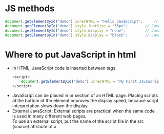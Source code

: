 <h1>JS  methods</h1>

```js
document.getElementById("demo").innerHTML = "Hello JavaScript";		// JavaScript Can Change HTML Content
document.getElementById("demo").style.fontSize = "35px";		// JavaScript Can Change HTML Styles (CSS)
document.getElementById("demo").style.display = "none";			// JavaScript Can Hide HTML Elements
document.getElementById("demo").style.display = "block";		// JavaScript Can Show HTML Elements		
```


<h1>Where to put JavaScript in html</h1>
<ul> <li>In HTML, JavaScript code is inserted between <script> and </script> tags.<br>

```js
<script>
	document.getElementById("demo").innerHTML = "My First JavaScript";
</script>
```
</l1>

<li>JavaScript can be placed in <head> or <body> section of an HTML page. Placing scripts at the bottom of the <body> element improves the
display speed, because script interpretation slows down the display.</li>

<li>External JavaScript: External scripts are practical when the same code is used in many different web pages.<br>
To use an external script, put the name of the script file in the src (source) attribute of a <script> tag:

```js
<script src="myScript.js"></script>
```
</li>

<li>External JavaScript Advantages
<ol type = "A"><li>It separates HTML and code</li>
<li>It makes HTML and JavaScript easier to read and maintain</li>
<li>Cached JavaScript files can speed up page loads</li>
</ol>
</li>

<li>External References: External scripts can be referenced with a full URL or with a path relative to the current web page.

```js
<script src="https://www.w3schools.com/js/myScript1.js"></script>
```
</li>
</ul>

<h1>JavaScript Display Possibilities / How to output in JS</h1>
JavaScript can "display" data in different ways:
<ul><li>
Writing into an HTML element, using innerHTML.</li><li>
Writing into the HTML output using document.write().</li><li>
Writing into an alert box, using window.alert().</li><li>
Writing into the browser console, using console.log().</li></ul>

<h2>Using innerHTML</h2>
To access an HTML element, JavaScript can use the document.getElementById(id) method. The innerHTML property defines the HTML content:

```js
<p id="demo"></p>
<script>
	document.getElementById("demo").innerHTML = 5 + 6;
</script>
```
<h2>Using document.write()</h2>
For testing purposes, it is convenient to use document.write(). <br>
<b>Note: </b>Using document.write() after an HTML document is loaded, will delete all existing HTML.

```js
<script>
	document.write(5 + 6);
</script>
```

<h2>Using window.alert()</h2>

```js
<script>
	window.alert(5 + 6);
</script>
```

You can skip the window keyword. Specifying the window keyword is optional.<br>
In JS, the window object is the global scope object, that means that variables, properties, and methods by default belong to the window object.


```js
<script>
	alert(5 + 6);
</script>
```

<h2>Using console.log()</h2>
For debugging purposes, you can call the console.log() method in the browser to display data.

```js
<script>
	console.log(5 + 6);
</script>
```

<h2>JavaScript Print</h2>

JavaScript does not have any print object or print methods. You cannot access output devices from JavaScript.
The only exception is that you can call the window.print() method in the browser to print the content of the current window.

```js
<button onclick="window.print()">Print this page</button>
```

<h1>Types of variables you can declare in JS </h1>
<ul><li><b>var: </b>This keyword is used to declare variables in JS. var has a function scope, not a block scope so
<ol><li>If you use var outside of a function, it belongs to the global scope.</li>
<li>If you use var inside of a function, it belongs to that function.</li>
<li>If you use var inside of a block, i.e. a for loop, the variable is still available outside of that block.</li></ol>

<li><b>let: </b>let has a block scope. let is the block scoped version of var, and is limited to the block (or expression) where it is defined.</li>

<li><b>const: </b>same use as c++ i.e., it is used to declare constant variables.</li></ul>

<h1>JS datatypes</h1>
<ul><li>JavaScript has dynamic types. This means that the same variable can be used to hold different data types:<br>

```js
var x;           // Now x is undefined
x = 5;           // Now x is a Number
x = "John";      // Now x is a String
```

</li>
<li><b>JavaScript Arrays: </b>JavaScript arrays are written with square brackets.<br>

```js
var cars = ["Saab", "Volvo", "BMW"];
	or
var cars = new Array("Saab", "Volvo", "BMW");
```
</li>

<li><b>JavaScript Objects: </b>Object properties are written as name:value pairs, separated by commas.<br>

```js
var person = {firstName:"John", lastName:"Doe", age:50, eyeColor:"blue"};
```
</li>

<li><b>Undefined: </b>In JavaScript, a variable without a value, has the value undefined. The type is also undefined.Any variable can be
emptied, by setting the value to undefined. The type will also be undefined.

```js
var car;
var x = 5;
x = undefined;

// An empty value has nothing to do with undefined.
var car = "";    // The value is "", the typeof is "string"
```
</li>

<li><b>Null: </b>In JavaScript null is "nothing". It is supposed to be something that doesn't exist. Unfortunately, in JS, the
data type of null is an object. undefined and null are equal in value but different in type.</li>
</ul>

<h1>JavaScript Function Syntax</h1>
A JavaScript function is defined with the function keyword, followed by a name, followed by parentheses ().

```js
function myFunction(p1, p2) {
	return p1 * p2;   // The function returns the product of p1 and p2
}
```

<h1>Objects in JS</h1>
<h2>Object properties</h2>
The name:values pairs in JavaScript objects are called properties. You can access object properties in two ways:

```js
objectName.propertyName 
	or
objectName["propertyName"]
```

<h2>Object Methods</h2>
Objects can also have methods. Methods are actions that can be performed on objects. Methods are stored in properties as function definitions.


```js
var person = {
	firstName: "John",
  	lastName : "Doe",
  	id       : 5566,
  	fullName : function() {
    	return this.firstName + " " + this.lastName;
  	}
};
```

You access an object method with the following syntax:

```js
objectName.methodName()
var name = person.fullName();
```

<h2>New keyword</h2>
When a JavaScript variable is declared with the keyword "new", the variable is created as an object:

```js
var x = new String();        // Declares x as a String object
var y = new Number();        // Declares y as a Number object
var z = new Boolean();       // Declares z as a Boolean object
```
<b>Note: </b>Avoid String, Number, and Boolean objects. They complicate your code and slow down execution speed.


<h1>Array functions</h1>

```js
	var person = ["John", "Doe", 46];
	var size = person.length();				// returns the size of the array
	person.sort();							// to sort the array in ascending order
	var fruits = ["Apple", "Mango"];
	fruits.push("Lemon"); 					// to push a new element in the array. It also returns the size of the array
	fruits.pop();						// removes the last element from the array. It also returns the value of the popped element.
	
	//The splice() method can be used to add new items to an array:
	var fruits = ["Banana", "Orange", "Apple", "Mango"];
	fruits.splice(2, 0, "Lemon", "Kiwi");			// adds 2 element after the 2nd element. 
	fruits.splice(0, 1); 							// removes the first element
	
	// The first parameter (2) defines the position where new elements should be added (spliced in).
	// The 2nd parameter (0) defines how many elements should be removed after the index defined in first parameter.
	// The rest of the parameters ("Lemon" , "Kiwi") define the new elements to be added.
	// The splice() method returns an array with the deleted items:
	
	
	// concat() > used for merging two arrays.
	var arr1 = ["Cecilie", "Lone"];
	var arr2 = ["Emil", "Tobias", "Linus"];
	var arr3 = ["Robin", "Morgan"];
	var new_arr = arr1.concat(arr2);  				// Concatenates (joins) arr1 and arr2
	var new_arr = arr1.concat(arr2, arr3)			// joins arr1, arr2 and arr3
	
	// toString() method is used to convert an array to a string
	var fruits = ["Banana", "Orange", "Apple", "Mango"];
	document.getElementById("demo").innerHTML = fruits.toString();
	
	// Output: Banana,Orange,Apple,Mango
	
	
	
	
	// In JS arrays are objects. typeof operator is used to tell the type of the variable.
	typeof fruits;				// returns object
	
	// To solve this problem ECMAScript 5 defines a new method Array.isArray():
	Array.isArray(fruits);   		// returns true
	
	// The instanceof operator returns true if an object is created by a given constructor:
	fruits instanceof Array;   		// returns true
```

<h1>Difference Between Arrays and Objects</h1>

In JavaScript, arrays use numbered indexes.  <br>
In JavaScript, objects use named indexes. So, basically objects are like map in C++ but they are actually arrays and not BST's.


<h1>Loops in JS </h1>
<ul><li>for - loops through a block of code a number of times</li>
<li>for/in - loops through the properties of an object</li>
<li>for/of - loops through the values of an iterable object</li>
	<li>while - loops through a block of code while a specified condition is true</li>
	<li>do/while - also loops through a block of code while a specified condition is true</li>
</ul>

Since, the syntax of for, while and do while loops is same as in C++ I'm only writing about for/in and for/off loops.

<br>
For/in is same as for each loop in C++.<br>
The JavaScript for/in statement loops through the properties of an object:

```js
var person = {fname:"John", lname:"Doe", age:25};

var text = "";
var x;
for (x in person) {
	text += person[x];
}

// Output: John Doe 25
```

The JavaScript for/of statement loops through the values of an iterable objects<br>
for/of lets you loop over data structures that are iterable such as Arrays, Strings, Maps, NodeLists, and more.<br>
<br>
The for/of loop has the following syntax:

```js
for (variable of iterable) {
  // code block to be executed
}
```

```js
var cars = ['BMW', 'Volvo', 'Mini'];

for (let x of cars) {
	document.write(x + "<br >");
}

var txt = 'Hellp World';
for (let x of txt) {
	document.write(x + "<br >");
}
```

<h1>Arrow functions</h1>
Arrow functions were introduced in ES6.

```js
// Before
hello = function() {
  	return "Hello World!";
}

// with arrow function
hello = () => {
  return "Hello World!";
}

// It gets shorter! If the function has only one statement, and the statement returns a value, you can remove the brackets 
// and the return keyword

hello = () => "Hello World!";

// arrow functions with parameters
hello = (val) => "Hello " + val;

// In fact, if you have only one parameter, you can skip the parentheses as well:
hello = val => "Hello " + val;
```

<h1>this in arrow function</h1>

In regular functions the this keyword represented the object that called the function, which could be the window, the 
document, a button or whatever.<br>
<br>
With arrow functions the this keyword always represents the object that defined the arrow function.
<br>
Let us take a look at two examples to understand the difference.
<br><br>
Both examples call a method twice, first when the page loads, and once again when the user clicks a button.

The first example uses a regular function, and the second example uses an arrow function.

The result shows that the first example returns two different objects (window and button), and the second example returns the window object twice, because the window object is the "owner" of the function.

<br><br>
With a regular function this represents the object that calls the function:

```js
//Regular Function:
hello = function() {
	document.getElementById("demo").innerHTML += this;
}

//The window object calls the function:
window.addEventListener("load", hello);

//A button object calls the function:
document.getElementById("btn").addEventListener("click", hello);
```

<br><br>With an arrow function this represents the owner of the function:

```js
//Arrow Function:
hello = () => {
  	document.getElementById("demo").innerHTML += this;
}

//The window object calls the function:
window.addEventListener("load", hello);

//A button object calls the function:
document.getElementById("btn").addEventListener("click", hello);
```

<h1>JS Objects<h1>

<h2>Displaying the Object in a Loop/Acessing object propeties in loop</h2>

```js
var person = {fname:"John", lname:"Doe", age:25};	// where fname is the property name and "John" is the value

for (x in person) {
  	txt += person[x];
}
```

<h2>Using Object.values()</h2>

Any JavaScript object can be converted to an array using Object.values():

```js
var person = {name:"John", age:50, city:"New York"};

var myArray = Object.values(person);
document.getElementById("demo").innerHTML = myArray;

// Output > Joh, 50, New York
```

<h2>Using JSON.stringify()</h2>
Any JavaScript object can be stringified (converted to a string) with the JavaScript function JSON.stringify():

```js
var person = {name:"John", age:30, city: "New York"};

var myString = JSON.stringify(person);
document.getElementById("demo").innerHTML = myString;
// Output > {"name":"John","age":50,"city":"New York"}
```


<h2>Adding new properties</h1>

```js
person.nationality = "English";
```

<h2>Deleting Properties</h2>

The delete keyword deletes a property from an object. The delete operator is designed to be used on object properties. 
It has no effect on variables or functions.

```js
var person = {firstName:"John", lastName:"Doe", age:50, eyeColor:"blue"};
delete person.age;   // or delete person["age"];
```

<h2>Object methods</h2>

```js
var person = {
	firstName: "John",
  	lastName : "Doe",
  	id       : 5566,
	fullName : function() {
    	return this.firstName + " " + this.lastName;
  }
};
```
In a function definition, this refers to the "owner" of the function.<br><br>

In the example above, this is the person object that "owns" the fullName function.<br><br>

In other words, this.firstName means the firstName property of this object.

<h2>JavaScript Accessors (Getters and Setters)</h2>


```js
// Getter:
var person = {
 	firstName: "John",
	lastName : "Doe",
  	language : "en",
  	get lang() {
    	return this.language;
  	}
};

// Display data from the object using a getter:
document.getElementById("demo").innerHTML = person.lang;


//Setter
var person = {
  	firstName: "John",
  	lastName : "Doe",
  	language : "",
  	set lang(lang) {
    	this.language = lang;
  	}
};

// Set an object property using a setter:
person.lang = "en";

// Display data from the object:
document.getElementById("demo").innerHTML = person.language;
```

<h2>Why Using Getters and Setters?</h2>
<ul><li>It gives simpler syntax</li>
	<li>It allows equal syntax for properties and methods</li>
	<li>It can secure better data quality</li></ul>
	

<h2>Constructor</h2>

<ul><li>Constructors are used to initialize properties.</li>
	<li>it has to have the exact name "constructor"</li>
	<li>The constructor method is called each time the class object is initialized.</li>
	<li>If you do not have a constructor method, JavaScript will add an invisible and empty constructor method.</li>
<li>Objects of the same type are created by calling the constructor function with the new keyword.</li></ul><br>

```js
function Person(first, last, age, eye) {
  	this.firstName = first;
  	this.lastName = last;
  	this.age = age;
  	this.eyeColor = eye;
}

var myFather = new Person("John", "Doe", 50, "blue");
var myMother = new Person("Sally", "Rally", 48, "green");
```

<h2>The this Keyword</h2>

<ul><li>
In JavaScript, the thing called this is the object that "owns" the code.</li>

<li>The value of this, when used in an object, is the object itself.</li>
<li>
In a constructor function this does not have a value. It is a substitute for the new object. The value of this 
will become the new object when a new object is created.</li></ul>


<h2>Adding a properties and methods to a Constructor</h2>

```js
function Person(first, last, age, eyecolor) {
  	this.firstName = first;
  	this.lastName = last;
  	this.age = age;
  	this.eyeColor = eyecolor;
 	this.name = function() {return this.firstName + " " + this.lastName;};
}
```

<h1>Classs in JS</h1>

```js
class Car {
  	constructor(brand) {
    	this.carname = brand;
  	}
  	present() {
    	return "I have a " + this.carname;
  	}
}

mycar = new Car("Ford");
document.getElementById("demo").innerHTML = mycar.present();
```

<h2>Static methods</h2>

Static methods are defined on the class itself, and not on the prototype.<br>

That means you cannot call a static method on the object (mycar), but on the class (Car):
<br>

```js
class Car {
	constructor(brand) {
    	this.carname = brand;
  	}
  	static hello() {
    	return "Hello!!";
  	}
}

mycar = new Car("Ford");

//Call 'hello()' on the class Car:
document.getElementById("demo").innerHTML = Car.hello();

//and NOT on the 'mycar' object:
//document.getElementById("demo").innerHTML = mycar.hello();
//this would raise an error.


// f you want to use the mycar object inside the static method, you can send it as a parameter:
document.getElementById("demo").innerHTML = Car.hello(mycar);
```

<h2>Inheritance</h2>

Just like c++ extend keyword is used to inherit properties of another class.

```js
class Car {
  	constructor(brand) {
    	this.carname = brand;
  	}
  	present() {
    	return 'I have a ' + this.carname;
  	}
}

class Model extends Car {
  	constructor(brand, mod) {
    	super(brand);
    	this.model = mod;
  	}
  	show() {
    	return this.present() + ', it is a ' + this.model;
  	}
}

mycar = new Model("Ford", "Mustang");
document.getElementById("demo").innerHTML = mycar.show();
```


<ul><li>The super() method refers to the parent class.</li>
	<li>By calling the super() method in the constructor method, we call the parent's constructor method and gets access 
		to the parent's properties and methods.</li>
	<li>Inheritance is useful for code reusability: reuse properties and methods of an existing class when you create a new class.</li>
</ul>


<h2>"use strict"</h2>

<ul><li>The syntax in classes must be written in "strict mode".</li>
<li>You will get an error if you do not follow the "strict mode" rules.</li>
	<li>Strict mode makes it easier to write "secure" JavaScript.</li>
	<li>In normal JS, mistyping a variable name creates a new global variable. In strict mode, this will throw an error, making 
		it impossible to accidentally create a global variable.</li>
	<li>Using a variable, without declaring it, is not allowed
		
```js
"use strict";
x = 3.14;                // This will cause an error
```
</li>

<li>Objects are variables too. Using an object, without declaring it, is not allowed.
	
```js
"use strict";
x = {p1:10, p2:20};      // This will cause an error
```

</li>

<li>Deleting a variable (or object) is not allowed. Deleting a function is not allowed.
	
```js
"use strict";
var x = 3.14;
delete x;    
function x(p1, p2) {};
delete x;                // This will cause an error

// Duplicating a parameter name is not allowed:

function x(p1, p1) {};   // This will cause an error


// Octal numeric literals are not allowed:
var x = 010;   			 // This will cause an error
```
